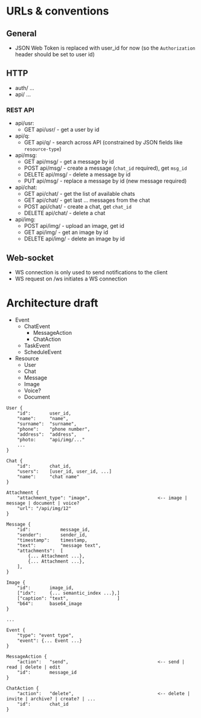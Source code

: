 # URLs & conventions
## General
* JSON Web Token is replaced with user\_id for now (so the `Authorization` header should be set to user id)

## HTTP
* auth/ ...
* api/ ...

### REST API
* api/usr:
    * GET       api/usr/<id>    - get a user by id
* api/q:
    * GET       api/q/          - search across API (constrained by JSON fields like `resource-type`)
* api/msg:
    * GET       api/msg/<id>    - get a message by id
    * POST      api/msg/        - create a message (`chat_id` required), get `msg_id`
    * DELETE    api/msg/<id>    - delete a message by id
    * PUT       api/msg/<id>    - replace a message by id (new message required)
* api/chat:
    * GET       api/chat/       - get the list of available chats
    * GET       api/chat/<id>   - get last ... messages from the chat
    * POST      api/chat/       - create a chat, get `chat_id`
    * DELETE    api/chat/<id>   - delete a chat
* api/img:
    * POST      api/img/        - upload an image, get id
    * GET       api/img/<id>    - get an image by id
    * DELETE    api/img/<id>    - delete an image by id

## Web-socket
* WS connection is only used to send notifications to the client
* WS request on /ws initiates a WS connection


# Architecture draft
* Event
    * ChatEvent
        * MessageAction
        * ChatAction
    * TaskEvent
    * ScheduleEvent
* Resource
    * User
    * Chat
    * Message
    * Image
    * Voice?
    * Document


```
User {
    "id":       user_id,
    "name":     "name",
    "surname":  "surname",
    "phone":    "phone number",
    "address":  "address",
    "photo:     "api/img/..."
    ...
}

Chat {
    "id":       chat_id,
    "users":    [user_id, user_id, ...]
    "name":     "chat name"
}

Attachment {
    "attachment_type": "image",                         <-- image | message | document | voice?
    "url": "/api/img/12"
}

Message {
    "id":           message_id,
    "sender":       sender_id,
    "timestamp":    timestamp,
    "text":         "message text",
    "attachments":  [
        {... Attachment ...},
        {... Attachment ...},
    ],
}

Image {
    "id":       image_id,
    ["idx":     {... semantic_index ...},]
    ["caption": "text",                  ]
    "b64":      base64_image
}

...

Event {
    "type": "event type",
    "event": {... Event ...}
}

MessageAction {
    "action":   "send",                                 <-- send | read | delete | edit
    "id":       message_id
}

ChatAction {
    "action":   "delete",                               <-- delete | invite | archive? | create? | ...
    "id":       chat_id
}
```
